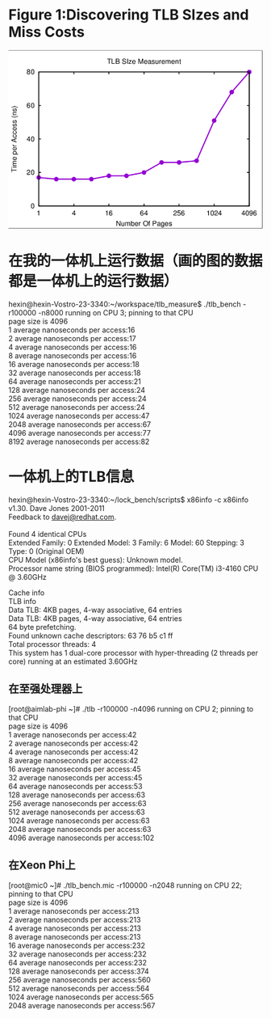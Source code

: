 Figure 1:Discovering TLB SIzes and Miss Costs
====
![Aaron Swartz](https://github.com/sayounara/tlb_measure/raw/master/data/tlb_bench.png)

在我的一体机上运行数据（画的图的数据都是一体机上的运行数据）
====
hexin@hexin-Vostro-23-3340:~/workspace/tlb_measure$ ./tlb_bench -r100000 -n8000
 running on CPU 3; pinning to that CPU<br>
page size is 4096<br>
1	average nanoseconds per access:16<br>
2	average nanoseconds per access:17<br>
4	average nanoseconds per access:16<br>
8	average nanoseconds per access:16<br>
16	average nanoseconds per access:18<br>
32	average nanoseconds per access:18<br>
64	average nanoseconds per access:21<br>
128	average nanoseconds per access:24<br>
256	average nanoseconds per access:24<br>
512	average nanoseconds per access:24<br>
1024	average nanoseconds per access:47<br>
2048	average nanoseconds per access:67<br>
4096	average nanoseconds per access:77<br>
8192	average nanoseconds per access:82<br>

一体机上的TLB信息
====
hexin@hexin-Vostro-23-3340:~/lock_bench/scripts$ x86info -c
x86info v1.30.  Dave Jones 2001-2011<br>
Feedback to <davej@redhat.com>.<br>
<br>
Found 4 identical CPUs<br>
Extended Family: 0 Extended Model: 3 Family: 6 Model: 60 Stepping: 3<br>
Type: 0 (Original OEM)<br>
CPU Model (x86info's best guess): Unknown model. <br>
Processor name string (BIOS programmed): Intel(R) Core(TM) i3-4160 CPU @ 3.60GHz<br>

Cache info<br>
TLB info<br>
 Data TLB: 4KB pages, 4-way associative, 64 entries<br>
 Data TLB: 4KB pages, 4-way associative, 64 entries<br>
 64 byte prefetching.<br>
Found unknown cache descriptors: 63 76 b5 c1 ff <br>
Total processor threads: 4<br>
This system has 1 dual-core processor with hyper-threading (2 threads per core) running at an estimated 3.60GHz<br>

在至强处理器上
----------------------------
[root@aimlab-phi ~]# ./tlb -r100000 -n4096
running on CPU 2; pinning to that CPU<br>
page size is 4096<br>
1	average nanoseconds per access:42<br>
2	average nanoseconds per access:42<br>
4	average nanoseconds per access:42<br>
8	average nanoseconds per access:42<br>
16	average nanoseconds per access:45<br>
32	average nanoseconds per access:45<br>
64	average nanoseconds per access:53<br>
128	average nanoseconds per access:63<br>
256	average nanoseconds per access:63<br>
512	average nanoseconds per access:63<br>
1024	average nanoseconds per access:63<br>
2048	average nanoseconds per access:63<br>
4096	average nanoseconds per access:102<br>

在Xeon Phi上
---------------------------
[root@mic0 ~]# ./tlb_bench.mic -r100000 -n2048
running on CPU 22; pinning to that CPU<br>
page size is 4096<br>
1	average nanoseconds per access:213<br>
2	average nanoseconds per access:213<br>
4	average nanoseconds per access:213<br>
8	average nanoseconds per access:213<br>
16	average nanoseconds per access:232<br>
32	average nanoseconds per access:232<br>
64	average nanoseconds per access:232<br>
128	average nanoseconds per access:374<br>
256	average nanoseconds per access:560<br>
512	average nanoseconds per access:564<br>
1024	average nanoseconds per access:565<br>
2048	average nanoseconds per access:567<br>

